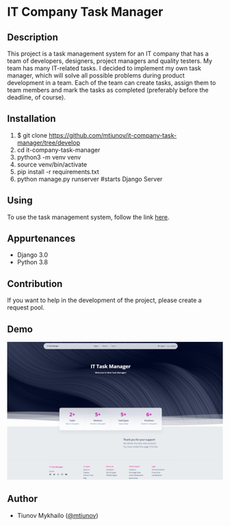 # IT Company Task Manager

## Description

This project is a task management system for an IT company that has a team of developers, designers, project managers and quality testers. My team has many IT-related tasks. I decided to implement my own task manager, which will solve all possible problems during product development in a team. Each of the team can create tasks, assign them to team members and mark the tasks as completed (preferably before the deadline, of course).

## Installation

1. $ git clone https://github.com/mtiunov/it-company-task-manager/tree/develop
2. cd it-company-task-manager
3. python3 -m venv venv
4. source venv/bin/activate
5. pip install -r requirements.txt
6. python manage.py runserver #starts Django Server

## Using

To use the task management system, follow the link [here](https://task-manager-f5qd.onrender.com).

## Appurtenances

- Django 3.0
- Python 3.8

## Contribution

If you want to help in the development of the project, please create a request pool.

## Demo

![Website Interface](demo.png)

## Author

- Tiunov Mykhailo ([@mtiunov](https://github.com/mtiunov/it-company-task-manager/tree/develop))
